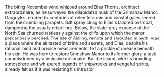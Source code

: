 The biting November wind whipped around Elias Thorne, architect extraordinaire, as he surveyed the dilapidated husk of the Grimshaw Manor. Gargoyles, eroded by centuries of relentless rain and coastal gales, leered from the crumbling parapets. Salt spray clung to Elias's tailored overcoat, dampening the usually crisp lines. Below, the slate-grey expanse of the North Sea churned restlessly against the cliffs upon which the manor precariously perched.  The Isle of Aisling, remote and shrouded in myth, was a place where the air tasted of brine and secrets, and Elias, despite his rational mind and precise measurements, felt a prickle of unease beneath his skin. He was here to restore Grimshaw Manor to its former glory, a task commissioned by a reclusive millionaire.  But the island, with its brooding atmosphere and whispered legends of shipwrecks and vengeful spirits, already felt as if it was resisting his intrusion.
